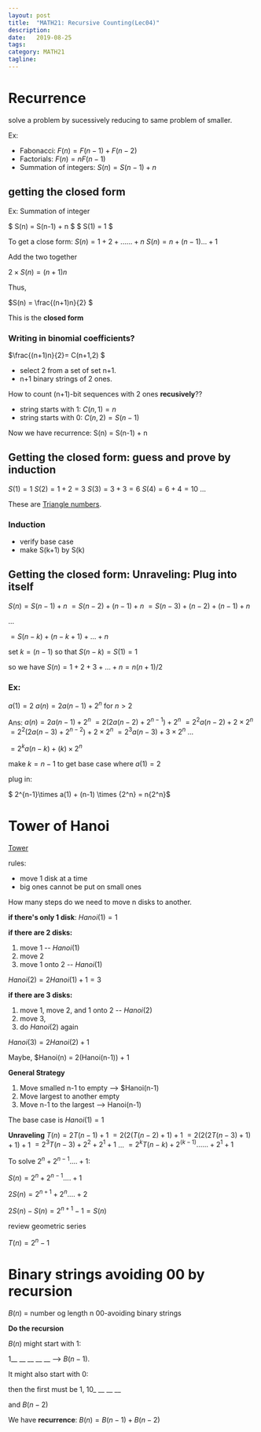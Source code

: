 ```yaml
---
layout: post
title:  "MATH21: Recursive Counting(Lec04)"
description:
date:   2019-08-25
tags:
category: MATH21
tagline: 
---
```

# Recurrence
solve a problem by sucessively reducing to same problem of smaller.

Ex:
- Fabonacci: $F(n) = F(n-1)+F(n-2)$
- Factorials: $F(n) = n F(n-1)$
- Summation of integers: $S(n) = S(n-1) + n$

## getting the closed form

Ex: Summation of integer

$ S(n) = S(n-1) + n $
$ S(1) = 1 $

To get a close form:
$S(n) = 1+2+ ......+ n$
$S(n) = n+(n-1)... + 1$

Add the two together

$2 \times S(n) = (n+1)n$

Thus,

$S(n) = \frac{(n+1)n}{2} $

This is the **closed form**

### Writing in binomial coefficients?
$\frac{(n+1)n}{2}= C(n+1,2) $
- select 2 from a set of set n+1.
- n+1 binary strings of 2 ones.

How to count (n+1)-bit sequences with 2 ones **recusively**??

- string starts with 1: $C(n, 1) = n$
- string starts with 0: $C(n, 2) = S(n-1)$

Now we have recurrence:
S(n) = S(n-1) + n

## Getting the closed form: guess and prove by induction
$S(1) = 1$
$S(2) = 1+2 = 3$
$S(3) = 3+3 = 6$
$S(4) = 6+4 = 10$
...


These are [Triangle numbers](https://oeis.org/).

### Induction
- verify base case
- make S(k+1) by S(k)

## Getting the closed form: Unraveling: Plug into itself
$S(n) = S(n-1) + n$
$= S(n-2) +(n-1) + n$
$= S(n-3) + (n-2) + (n-1) + n$

...

$= S(n-k) + (n-k+1) + ... + n$


set $k = (n-1)$ so that $S(n-k) = S(1) = 1$

so we have $S(n) = 1 + 2 + 3 + ... + n = {n(n+1)}/2$

### Ex:
$a(1) = 2$
$a(n) = 2a(n-1) + 2^n$ for $n>2$

Ans:
$a(n) = 2a(n-1) + 2^n$
$= 2(2a(n-2) + 2^{n-1}) + 2^n$
$= 2^2 a(n-2) + 2\times{2^n}$
$= 2^2 (2a(n-3) + 2^{n-2}) + 2\times{2^n}$
$= 2^3 a(n-3) + 3 \times {2^n}$
...

$= 2^k a(n-k) + (k)\times {2^n}$


make $k = n-1$ to get base case where $a(1) = 2$

plug in:

$ 2^{n-1}\times a(1) + (n-1) \times {2^n}
= n{2^n}$

# Tower of Hanoi
[Tower](https://www.google.com/imgres?imgurl=https%3A%2F%2Fwww.tutorialspoint.com%2Fdata_structures_algorithms%2Fimages%2Ftower_of_hanoi.jpg&imgrefurl=https%3A%2F%2Fwww.tutorialspoint.com%2Fdata_structures_algorithms%2Ftower_of_hanoi.htm&docid=u4uxiv_fIw3X0M&tbnid=8q0EeM2QfkpEDM%3A&vet=10ahUKEwjB0OT6857kAhUCbq0KHVINBdcQMwh8KAMwAw..i&w=348&h=189&client=firefox-b-d&bih=575&biw=653&q=tower%20of%20hanoi&ved=0ahUKEwjB0OT6857kAhUCbq0KHVINBdcQMwh8KAMwAw&iact=mrc&uact=8)

rules:
- move 1 disk at a time
- big ones cannot be put on small ones

How many steps do we need to move n disks to another.

**if there's only 1 disk**: $Hanoi(1) = 1$

**if there are 2 disks:** 
1. move 1 -- $Hanoi(1)$
2. move 2
3. move 1 onto 2 -- $Hanoi(1)$

$Hanoi(2) = 2 Hanoi(1)+ 1 = 3$

**if there are 3 disks:**
1. move 1, move 2, and 1 onto 2 -- $Hanoi(2)$
2. move 3, 
3. do $Hanoi(2)$ again

$Hanoi(3) = 2 Hanoi(2) + 1$

Maybe,
$Hanoi(n) = 2(Hanoi(n-1)) + 1

**General Strategy**
1. Move smalled n-1 to empty --> $Hanoi(n-1)
2. Move largest to another empty
3. Move n-1 to the largest --> Hanoi(n-1)

The base case is $Hanoi(1) = 1$

**Unraveling**
$T(n) = 2T(n-1) + 1$
$= 2(2(T(n-2)+1) + 1$
$= 2(2(2T(n-3)+1)+1) +1$
$= {2^3}T(n-3) + 2^2 + 2^1 + 1$
...
$= {2^k}T(n-k) + 2^(k-1) ...... + 2^1 + 1$



To solve $2^n + 2^{n-1} .... + 1$:

$S(n) = 2^n + 2^{n-1} .... + 1$

$2S(n) = 2^{n+1} + 2^{n} .... + 2$

$2S(n) - S(n) = 2^{n+1}-1 = S(n)$ 

review geometric series


$T(n) = 2^n -1$

# Binary strings avoiding 00 by recursion

$B(n)$ = number og length n 00-avoiding binary strings

**Do the recursion**

$B(n)$ might start with 1:

1__ __ __ __ __ --> $B(n-1)$.

It might also start with 0:

then the first must be 1, 10_ __ __ __

and $B(n-2)$

We have **recurrence**: $B(n) = B(n-1) + B(n-2)$